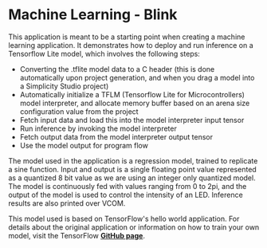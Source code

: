 # Machine Learning - Blink

This application is meant to be a starting point when creating a machine
learning application. It demonstrates how to deploy and run inference on a
Tensorflow Lite model, which involves the following steps:

 * Converting the .tflite model data to a C header (this is done automatically
   upon project generation, and when you drag a model into a Simplicity Studio
   project)
 * Automatically initialize a TFLM (Tensorflow Lite for Microcontrollers) model
   interpreter, and allocate memory buffer based on an arena size configuration
   value from the project
 * Fetch input data and load this into the model interpreter input tensor
 * Run inference by invoking the model interpreter
 * Fetch output data from the model interpreter output tensor
 * Use the model output for program flow

The model used in the application is a regression model, trained to replicate a
sine function. Input and output is a single floating point value represented as
a quantized 8 bit value as we are using an integer only quantized model. The
model is continuously fed with values ranging from 0 to 2pi, and the output of
the model is used to control the intensity of an LED. Inference results are also
printed over VCOM.

This model used is based on TensorFlow's hello world application. For details
about the original application or information on how to train your own model,
visit the TensorFlow 
**[GitHub page](https://github.com/tensorflow/tflite-micro/tree/main/tensorflow/lite/micro/examples/hello_world)**.
